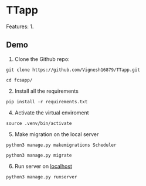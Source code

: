 # TTapp
Features:
1.

## Demo

1. Clone the Github repo:
   
```
git clone https://github.com/Vignesh16879/TTapp.git

cd fcsapp/
```
2. Install all the requirements
```
pip install -r requirements.txt
```

4. Activate the virtual enviroment
   
```
source .venv/bin/activate
```

5. Make migration on the local server
   
```
python3 manage.py makemigrations Scheduler

python3 manage.py migrate
```

6. Run server on [localhost](http://127.0.0.1:8000)
   
```
python3 manage.py runserver
```
